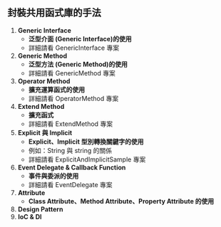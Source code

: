 ## 封裝共用函式庫的手法

1. **Generic Interface**
    * **泛型介面 (Generic Interface)的使用**
    * 詳細請看 GenericInterface 專案
2. **Generic Method**
    * **泛型方法 (Generic Method)的使用**
    * 詳細請看 GenericMethod 專案
3. **Operator Method**
    * **擴充運算函式的使用**
    * 詳細請看 OperatorMethod 專案
4. **Extend Method**
    * **擴充函式**
    * 詳細請看 ExtendMethod 專案
5. **Explicit 與 Implicit**
    * **Explicit、Implicit 型別轉換關鍵字的使用**
    * 例如：String 與 string 的關係
    * 詳細請看 ExplicitAndImplicitSample 專案
6. **Event Delegate & Callback Function**
    * **事件與委派的使用**
    * 詳細請看 EventDelegate 專案
7. **Attribute**
    * **Class Attribute、Method Attribute、Property Attribute 的使用**
8. **Design Pattern**
9. **IoC & DI**

